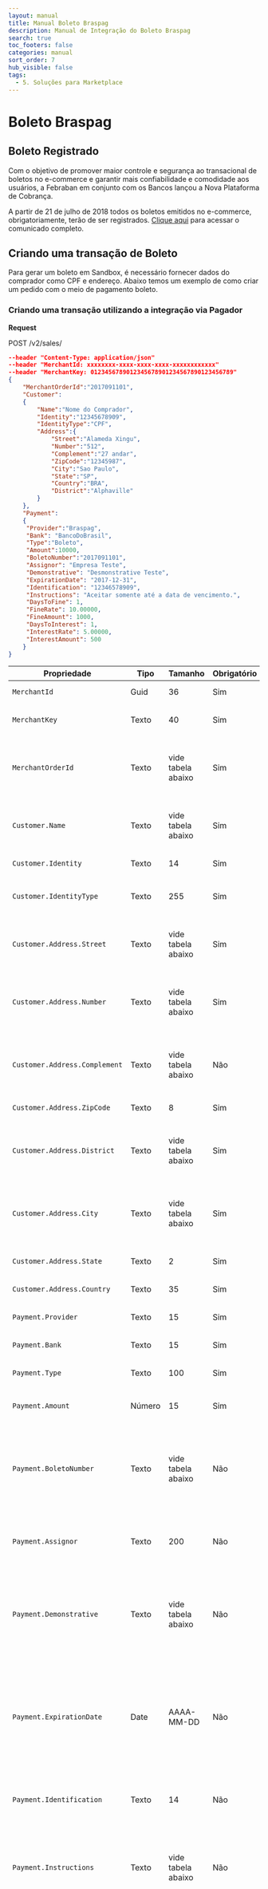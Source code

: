 ```yaml
---
layout: manual
title: Manual Boleto Braspag
description: Manual de Integração do Boleto Braspag
search: true
toc_footers: false
categories: manual
sort_order: 7
hub_visible: false
tags:
  - 5. Soluções para Marketplace
---
```


# Boleto Braspag

## Boleto Registrado

Com o objetivo de promover maior controle e segurança ao transacional de boletos no e-commerce e garantir mais confiabilidade e comodidade aos usuários, a Febraban em conjunto com os Bancos lançou a Nova Plataforma de Cobrança.

A partir de 21 de julho de 2018 todos os boletos emitidos no e-commerce, obrigatoriamente, terão de ser registrados. [Clique aqui](https://portal.febraban.org.br/pagina/3150/1094/pt-br/servicos-novo-plataforma-boletos) para acessar o comunicado completo.

## Criando uma transação de Boleto

Para gerar um boleto em Sandbox, é necessário fornecer dados do comprador como CPF e endereço. Abaixo temos um exemplo de como criar um pedido com o meio de pagamento boleto.

### Criando uma transação utilizando a integração via Pagador

**Request**

<aside class="request"><span class="method post">POST</span> <span class="endpoint">/v2/sales/</span></aside>

```json
--header "Content-Type: application/json"
--header "MerchantId: xxxxxxxx-xxxx-xxxx-xxxx-xxxxxxxxxxxx"
--header "MerchantKey: 0123456789012345678901234567890123456789"
{  
    "MerchantOrderId":"2017091101",
    "Customer":
    {  
        "Name":"Nome do Comprador",
        "Identity":"12345678909",
        "IdentityType":"CPF",
        "Address":{  
            "Street":"Alameda Xingu",
            "Number":"512",
            "Complement":"27 andar",
            "ZipCode":"12345987",
            "City":"Sao Paulo",
            "State":"SP",
            "Country":"BRA",
            "District":"Alphaville"
        }
    },
    "Payment":
    {  
     "Provider":"Braspag",
     "Bank": "BancoDoBrasil",
     "Type":"Boleto",
     "Amount":10000,
     "BoletoNumber":"2017091101",
     "Assignor": "Empresa Teste",
     "Demonstrative": "Desmonstrative Teste",
     "ExpirationDate": "2017-12-31",
     "Identification": "12346578909",
     "Instructions": "Aceitar somente até a data de vencimento.",
     "DaysToFine": 1,
     "FineRate": 10.00000,
     "FineAmount": 1000,
     "DaysToInterest": 1,
     "InterestRate": 5.00000,
     "InterestAmount": 500
    }
}
```

|Propriedade|Tipo|Tamanho|Obrigatório|Descrição|
|-----------|----|-------|-----------|---------|
|`MerchantId`|Guid|36|Sim|Identificador da loja na Braspag|
|`MerchantKey`|Texto|40|Sim|Chave Publica para Autenticação Dupla na Braspag|
|`MerchantOrderId`|Texto|vide tabela abaixo|Sim|Numero de identificação do Pedido. A regra varia de acordo com o Provider utilizado (vide tabela abaixo)|
|`Customer.Name`|Texto|vide tabela abaixo|Sim|Nome do comprador. A regra varia de acordo com o Provider utilizado (vide tabela abaixo)|
|`Customer.Identity`|Texto |14 |Sim|Número do RG, CPF ou CNPJ do Cliente| 
|`Customer.IdentityType`|Texto|255|Sim|Tipo de documento de identificação do comprador (CPF ou CNPJ)|
|`Customer.Address.Street`|Texto|vide tabela abaixo|Sim|Endereço de contato do comprador. A regra varia de acordo com o Provider utilizado (vide tabela abaixo)|
|`Customer.Address.Number`|Texto|vide tabela abaixo|Sim|Número endereço de contato do comprador. A regra varia de acordo com o Provider utilizado (vide tabela abaixo)|
|`Customer.Address.Complement`|Texto|vide tabela abaixo|Não|Complemento do endereço de contato do Comprador. A regra varia de acordo com o Provider utilizado (vide tabela abaixo)|
|`Customer.Address.ZipCode`|Texto|8|Sim|CEP do endereço de contato do comprador|
|`Customer.Address.District`|Texto|vide tabela abaixo|Sim|Bairro do endereço de contato do comprador. A regra varia de acordo com o Provider utilizado (vide tabela abaixo)|
|`Customer.Address.City`|Texto|vide tabela abaixo|Sim|Cidade do endereço de contato do comprador. A regra varia de acordo com o Provider utilizado (vide tabela abaixo)|
|`Customer.Address.State`|Texto|2|Sim|Estado do endereço de contato do comprador|
|`Customer.Address.Country`|Texto|35|Sim|Pais do endereço de contato do comprador|
|`Payment.Provider`|Texto|15|Sim|Nome da provedora de Meio de Pagamento de Boleto (Braspag)|
|`Payment.Bank`|Texto|15|Sim|Nome do Banco que o boleto será emitido|
|`Payment.Type`|Texto|100|Sim|Tipo do Meio de Pagamento. No caso "Boleto"|
|`Payment.Amount`|Número|15|Sim|Valor do Pedido (deve ser enviado em centavos)|
|`Payment.BoletoNumber`|Texto |vide tabela abaixo|Não|Número do Boleto ("Nosso Número"). Caso preenchido, sobrepõe o valor configurado no meio de pagamento. A regra varia de acordo com o Provider utilizado (vide tabela abaixo|
|`Payment.Assignor`|Texto |200|Não|Nome do Cedente. Caso preenchido, sobrepõe o valor configurado no meio de pagamento|
|`Payment.Demonstrative`|Texto |vide tabela abaixo|Não|Texto de Demonstrativo. Caso preenchido, sobrepõe o valor configurado no meio de pagamento. A regra varia de acordo com o Provider utilizado (vide tabela abaixo)|
|`Payment.ExpirationDate`|Date |AAAA-MM-DD|Não|Dias para vencer o boleto. Caso não esteja previamente cadastrado no meio de pagamento, o envio deste campo é obrigatório. Se enviado na requisição, sobrepõe o valor configurado no meio de pagamento.|
|`Payment.Identification`|Texto |14 |Não|CNPJ do Cedente. Caso preenchido, sobrepõe o valor configurado no meio de pagamento|
|`Payment.Instructions`|Texto |vide tabela abaixo|Não|Instruções do Boleto. Caso preenchido, sobrepõe o valor configurado no meio de pagamento. A regra varia de acordo com o Provider utilizado (vide tabela abaixo)|
|`Payment.NullifyDays`|Número |2 |Não|Prazo para baixa automática do boleto. O cancelamento automático do boleto acontecerá após o número de dias estabelecido neste campo contado a partir da data do vencimento. Ex.: um boleto com vencimento para 15/12 que tenha em seu registro o prazo para baixa de 5 dias, poderá ser pago até 20/12, após esta data o título é cancelado. *Recurso válido somente para boletos registrados do Banco Santander.|
|`Payment.DaysToFine`|Número |15 |Não|Opcional e somente para provider Bradesco2. Quantidade de dias após o vencimento para cobrar o valor da multa, em número inteiro. Ex: 3|
|`Payment.FineRate`|Número |15 |Não|Opcional e somente para provider Bradesco2. Valor da multa após o vencimento em percentual, com base no valor do boleto (%). Permitido decimal com até 5 casas decimais. Não enviar se utilizar FineAmount. Ex: 10.12345 = 10.12345%|
|`Payment.FineAmount`|Número |15 |Não|Opcional e somente para provider Bradesco2. Valor da multa após o vencimento em valor absoluto em centavos. Não enviar se utilizar FineRate.  Ex: 1000 = R$ 10,00|
|`Payment.DaysToInterest`|Número |15 |Não|Opcional e somente para provider Bradesco2.Quantidade de dias após o vencimento para iniciar a cobrança de juros por dia sobre o valor do boleto, em número inteiro. Ex: 3|
|`Payment.InterestRate`|Número |15 |Não|Opcional e somente para provider Bradesco2. Valor de juros mensal após o vencimento em percentual, com base no valor do boleto (%). O valor de juros é cobrado proporcionalmente por dia (Mensal dividido por 30). Permitido decimal com até 5 casas decimais. Não enviar se utilizar InterestAmount. Ex: 10.12345|
|`Payment.InterestAmount`|Número |15 |Não|Opcional e somente para provider Bradesco2. Valor absoluto de juros diário após o vencimento em centavos. Não enviar se utilizar InterestRate. Ex: 1000 = R$ 10,00|

**Response**

```json
{
    "MerchantOrderId": "2017091101",
    "Customer": {
        "Name": "Nome do Comprador",
        "Identity": "12345678909",
        "IdentityType": "CPF",
        "Address": {
            "Street": "Alameda Xingu",
            "Number": "512",
            "Complement": "27 andar",
            "ZipCode": "12345987",
            "City": "Sao Paulo",
            "State": "SP",
            "Country": "BRA",
            "District": "Alphaville"
        }
    },
    "Payment": {
        "Instructions": "Aceitar somente até a data de vencimento.",
        "ExpirationDate": "2017-12-31",
        "Demonstrative": "Desmonstrative Teste",
        "Url": "https://transactionsandbox.pagador.com.br/post/pagador/reenvia.asp/d605c399-96b2-4bb9-ae75-33824ec01be9",
        "BoletoNumber": "0000000155",
        "BarCodeNumber": "",
        "DigitableLine": "",
        "Assignor": "Empresa Teste",
        "Address": "ESTRADA TENENTE MARQUES, 1818, SALA 6 B",
        "Identification": "12346578909",
        "IsRecurring": false,
        "InterestAmount": 500,
        "InterestRate": 5.0,
        "FineRate": 10.0,
        "FineAmount": 1000,
        "DaysToFine": 1,
        "DaysToInterest": 1,
        "Bank": "BancoDoBrasil",
        "PaymentId": "d605c399-96b2-4bb9-ae75-33824ec01be9",
        "Type": "Boleto",
        "Amount": 10000,
        "ReceivedDate": "2019-12-03 12:05:37",
        "Currency": "BRL",
        "Country": "BRA",
        "Provider": "Braspag",
        "ReasonCode": 0,
        "ReasonMessage": "Successful",
        "Status": 1,
        "ProviderReturnCode": "0",
        "ProviderReturnMessage": "Transação criada com sucesso",
        "Links": [
            {
                "Method": "GET",
                "Rel": "self",
                "Href": "https://apiquerysandbox.braspag.com.br/v2/sales/d605c399-96b2-4bb9-ae75-33824ec01be9"
            }
        ]
    }
}
```

|Propriedade|Descrição|Tipo|Tamanho|Formato|
|-----------|---------|----|-------|-------|
|`PaymentId`|Campo Identificador do Pedido. |Guid |36 |xxxxxxxx-xxxx-xxxx-xxxx-xxxxxxxxxxxx |
|`ExpirationDate`|Data de expiração. |Texto |10 |2014-12-25 |
|`Url`|URL do Boleto gerado |string |256 |https://.../pagador/reenvia.asp/8464a692-b4bd-41e7-8003-1611a2b8ef2d |
|`BoletoNumber`|"NossoNumero" gerado. |Texto|50 |2017091101 |
|`BarCodeNumber`|Representação numérica do código de barras. |Texto |44 |00091628800000157000494250100000001200656560 |
|`DigitableLine`|Linha digitável. |Texto |256 |00090.49420 50100.000004 12006.565605 1 62880000015700 |
|`Address`|Endereço do Loja cadastrada no banco |Texto |256 |Av. Teste, 160 |
|`Status`|Status da Transação. |Byte | 2 | Ex. 1 |

### Criando uma transação utilizando a integração via Cielo 3.0

**Request**

<aside class="request"><span class="method post">POST</span> <span class="endpoint">/1/sales/</span></aside>

```json
--header "Content-Type: application/json"
--header "Authorization: Bearer {{access_token}}"

{
    "MerchantOrderId":  "31029785000159",
    "Customer":  {
        "Name":"Gabriela Isis Malu Aparício",
        "Identity":  "60191661040",
        "IdentityType":  "CPF",
        "Address":  {
            "Street":  "Rua Brasil",
            "Number":  "123",
            "Complement":  "AP 123",
            "ZipCode":  "12345987",
            "City":  "Rio de Janeiro",
            "State":  "RJ",
            "Country":  "BRA",
            "District":  "Centro"
        }
    },
    "Payment":  {
        "Type":  "Boleto",
        "Provider":  "Braspag",
        "Bank":  "BancoDoBrasil",
        "Amount":  10000,
        "ExpirationDate":  "2021-02-15",
        "Identification":"60191661040",
        "Instructions":  "Intruções para o cliente final.",
        "SplitPayments":  [
            {
                "SubordinateMerchantId":  "768d0acf-9502-4411-9ec0-c5413c671771",
                "Amount":  1000,
                "fares":{
                    "mdr":  5.0,
                    "fee":  100
                }
            }
        ],
        "SplitTransaction":  {
            "MasterRateDiscountType":  "Commission"
        }
    }
}
```

|Propriedade|Descrição|Tipo|Tamanho|Obrigatório|
|-----------|----|-------|-----------|---------|
|Payment.Assignor|Nome do Cedente.|Texto|200|Não|
|Payment.BoletoNumber|Número do Boleto enviado pelo lojista. Usado para contar boletos emitidos (“NossoNumero”).|Texto|Banco do Brasil: 9|Não|
|Payment.Demonstrative|Texto de Demonstrativo.|Texto|255|Não|
|Payment.ExpirationDate|Data de expiração do Boleto. Ex. 2020-12-31|Date|10|Não|
|Payment.Identification|Documento de identificação do Cedente.|Texto|14|Não|
|Payment.Instructions|Instruções do Boleto.|Texto|255|Não|
|Customer.Address.City|Cidade do endereço do Comprador.|Texto|Banco do Brasil: 18|Sim|
|Customer.Address.Country|Pais do endereço do Comprador.|Texto|35|Sim|
|Customer.Address.District|Bairro do Comprador.|Texto|50|Sim|
|Customer.Address.Number|Número do endereço do Comprador.|Texto|15|Sim|
|Customer.Address.State|Estado do endereço do Comprador.|Texto|2|Sim|
|Customer.Address.Street|Endereço do Comprador.|Texto|255|Sim|
|Customer.Address.ZipCode|CEP do endereço do Comprador.|Texto|9|Sim|
|Customer.Name|Nome do Comprador.|Texto|Banco do Brasil: 60|Sim|
|MerchantOrderId|Numero de identificação do Pedido.|Texto|Banco do Brasil: 50|Sim|
|Payment.Amount|Valor do Pedido (deve ser enviado em centavos)|Número|15|Sim|
|Payment.Provider|Define comportamento do meio de pagamento. (Valor: Braspag)|Texto|15|Sim|
|Payment.Type|Tipo do Meio de Pagamento. (Valor: Boleto)|Texto|100|Sim|
|Customer.Identity|Número do RG, CPF ou CNPJ do cliente.|Texto|14|Sim|
|Customer.IdentityType|Tipo de documento de identificação do comprador (CPF ou CNPJ).|Texto|255|Sim|
|SplitPayments.[].SubordinateMerchantId|MerchantId do subordinado/Master participante da venda|GUID|36|Não|
|SplitPayments.[].Amount|Valor referente a venda do partcipante|Número||Não|
|SplitPayments.[].Fares.Mdr|Porcentagem cobrado pelo Master sobre a venda do participante|Decimal||Não|
|SplitPayments.[].Fares.Fares|Valor fixo em centavos cobrado pelo Master sobre a venda do participante|Número||Não|
|SplitTransaction.MasterRateDiscountType|Tipo de desconto da taxa Braspag. Valores disponíveis: Commision (Será descontado da comissão recebida pelo Master), Sale (Será descontado somente do valor da venda do Master)|Texto||Não |

**Response**

```json
{
    "MerchantOrderId": "31029785000159",
    "Customer": {
        "Name": "Gabriela Aparicio",
        "Identity": "60191661040",
        "IdentityType": "CPF",
        "Address": {
            "Street": "Rua Brasil",
            "Number": "123",
            "Complement": "AP 123",
            "ZipCode": "12345987",
            "City": "Rio de Janeiro",
            "State": "RJ",
            "Country": "BRA",
            "District": "Centro"
        }
    },
    "Payment": {
        "Instructions": "Intruções para o cliente final.",
        "ExpirationDate": "2021-02-15",
        "Url": "https://transactionsandbox.pagador.com.br/post/pagador/reenvia.asp/bc99c4c5-010a-48be-a0e4-b2143c764a52",
        "BoletoNumber": "0000002172",
        "BarCodeNumber": "",
        "DigitableLine": "",
        "Address": "N/A, 1",
        "Identification": "60191661040",
        "ProviderReturnCode": "0",
        "ProviderReturnMessage": "Transação criada com sucesso",
        "Bank": 4,
        "Amount": 10000,
        "ReceivedDate": "2021-01-20 15:15:33",
        "Provider": "Braspag",
        "Status": 1,
        "IsSplitted": false,
        "ReturnMessage": "Transação criada com sucesso",
        "ReturnCode": "0",
        "PaymentId": "bc99c4c5-010a-48be-a0e4-b2143c764a52",
        "Type": "Boleto",
        "Currency": "BRL",
        "Country": "BRA",
        "Links": [
            {
                "Method": "GET",
                "Rel": "self",
                "Href": "https://apiquerysandbox.cieloecommerce.cielo.com.br/1/sales/bc99c4c5-010a-48be-a0e4-b2143c764a52"
            }
        ],
        "SplitPayments": [
            {
                "SubordinateMerchantId": "768d0acf-9502-4411-9ec0-c5413c671771",
                "Amount": 10000,
                "Fares": {
                    "Mdr": 5.0,
                    "Fee": 100
                }
            }
        ],
        "SplitTransaction": {
            "MasterRateDiscountType": "Commission"
        }
    }
}
```

|Propriedade|Descrição|Tipo|Tamanho|Formato|
|-----------|---------|----|-------|-------|
|`PaymentId`|Campo Identificador do Pedido. |Guid |36 |xxxxxxxx-xxxx-xxxx-xxxx-xxxxxxxxxxxx |
|`ExpirationDate`|Data de expiração. |Texto |10 |2014-12-25 |
|`Url`|URL do Boleto gerado |string |256 |https://.../pagador/reenvia.asp/8464a692-b4bd-41e7-8003-1611a2b8ef2d |
|`BoletoNumber`|"NossoNumero" gerado. |Texto|50 |2017091101 |
|`BarCodeNumber`|Representação numérica do código de barras. |Texto |44 |00091628800000157000494250100000001200656560 |
|`DigitableLine`|Linha digitável. |Texto |256 |00090.49420 50100.000004 12006.565605 1 62880000015700 |
|`Address`|Endereço do Loja cadastrada no banco |Texto |256 |Av. Teste, 160 |
|`Status`|Status da Transação. |Byte | 2 | Ex. 1 |
